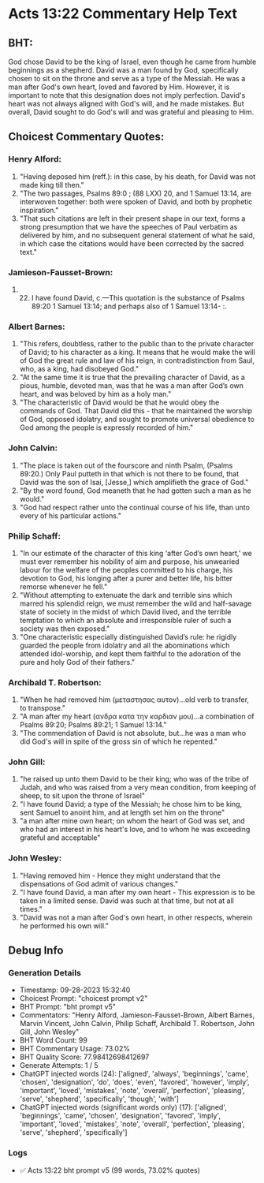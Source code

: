 # Acts 13:22 Commentary Help Text

## BHT:
God chose David to be the king of Israel, even though he came from humble beginnings as a shepherd. David was a man found by God, specifically chosen to sit on the throne and serve as a type of the Messiah. He was a man after God's own heart, loved and favored by Him. However, it is important to note that this designation does not imply perfection. David's heart was not always aligned with God's will, and he made mistakes. But overall, David sought to do God's will and was grateful and pleasing to Him.

## Choicest Commentary Quotes:
### Henry Alford:
1. "Having deposed him (reff.): in this case, by his death, for David was not made king till then."
2. "The two passages, Psalms 89:0 ; (88 LXX) 20, and 1 Samuel 13:14, are interwoven together: both were spoken of David, and both by prophetic inspiration."
3. "That such citations are left in their present shape in our text, forms a strong presumption that we have the speeches of Paul verbatim as delivered by him, and no subsequent general statement of what he said, in which case the citations would have been corrected by the sacred text."

### Jamieson-Fausset-Brown:
1. 22. I have found David, c.—This
	quotation is the substance of Psalms 89:20
1 Samuel 13:14; and perhaps also of 1 Samuel 13:14- :.

### Albert Barnes:
1. "This refers, doubtless, rather to the public than to the private character of David; to his character as a king. It means that he would make the will of God the great rule and law of his reign, in contradistinction from Saul, who, as a king, had disobeyed God."
2. "At the same time it is true that the prevailing character of David, as a pious, humble, devoted man, was that he was a man after God’s own heart, and was beloved by him as a holy man."
3. "The characteristic of David would be that he would obey the commands of God. That David did this - that he maintained the worship of God, opposed idolatry, and sought to promote universal obedience to God among the people is expressly recorded of him."

### John Calvin:
1. "The place is taken out of the fourscore and ninth Psalm, (Psalms 89:20.) Only Paul putteth in that which is not there to be found, that David was the son of Isai, [Jesse,] which amplifieth the grace of God."
2. "By the word found, God meaneth that he had gotten such a man as he would."
3. "God had respect rather unto the continual course of his life, than unto every of his particular actions."

### Philip Schaff:
1. "In our estimate of the character of this king ‘after God’s own heart,’ we must ever remember his nobility of aim and purpose, his unwearied labour for the welfare of the peoples committed to his charge, his devotion to God, his longing after a purer and better life, his bitter remorse whenever he fell."
2. "Without attempting to extenuate the dark and terrible sins which marred his splendid reign, we must remember the wild and half-savage state of society in the midst of which David lived, and the terrible temptation to which an absolute and irresponsible ruler of such a society was then exposed."
3. "One characteristic especially distinguished David’s rule: he rigidly guarded the people from idolatry and all the abominations which attended idol-worship, and kept them faithful to the adoration of the pure and holy God of their fathers."

### Archibald T. Robertson:
1. "When he had removed him (μεταστησας αυτον)...old verb to transfer, to transpose."
2. "A man after my heart (ανδρα κατα την καρδιαν μου)...a combination of Psalms 89:20; Psalms 89:21; 1 Samuel 13:14."
3. "The commendation of David is not absolute, but...he was a man who did God's will in spite of the gross sin of which he repented."

### John Gill:
1. "he raised up unto them David to be their king; who was of the tribe of Judah, and who was raised from a very mean condition, from keeping of sheep, to sit upon the throne of Israel"
2. "I have found David; a type of the Messiah; he chose him to be king, sent Samuel to anoint him, and at length set him on the throne"
3. "a man after mine own heart; on whom the heart of God was set, and who had an interest in his heart's love, and to whom he was exceeding grateful and acceptable"

### John Wesley:
1. "Having removed him - Hence they might understand that the dispensations of God admit of various changes."
2. "I have found David, a man after my own heart - This expression is to be taken in a limited sense. David was such at that time, but not at all times."
3. "David was not a man after God's own heart, in other respects, wherein he performed his own will."


## Debug Info
### Generation Details
- Timestamp: 09-28-2023 15:32:40
- Choicest Prompt: "choicest prompt v2"
- BHT Prompt: "bht prompt v5"
- Commentators: "Henry Alford, Jamieson-Fausset-Brown, Albert Barnes, Marvin Vincent, John Calvin, Philip Schaff, Archibald T. Robertson, John Gill, John Wesley"
- BHT Word Count: 99
- BHT Commentary Usage: 73.02%
- BHT Quality Score: 77.98412698412697
- Generate Attempts: 1 / 5
- ChatGPT injected words (24):
	['aligned', 'always', 'beginnings', 'came', 'chosen', 'designation', 'do', 'does', 'even', 'favored', 'however', 'imply', 'important', 'loved', 'mistakes', 'note', 'overall', 'perfection', 'pleasing', 'serve', 'shepherd', 'specifically', 'though', 'with']
- ChatGPT injected words (significant words only) (17):
	['aligned', 'beginnings', 'came', 'chosen', 'designation', 'favored', 'imply', 'important', 'loved', 'mistakes', 'note', 'overall', 'perfection', 'pleasing', 'serve', 'shepherd', 'specifically']

### Logs
- ✅ Acts 13:22 bht prompt v5 (99 words, 73.02% quotes)